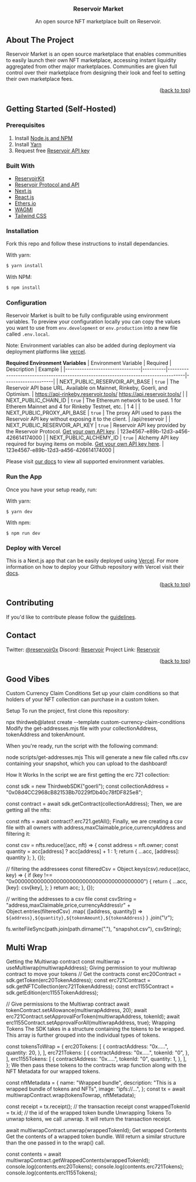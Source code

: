 <h3 align="center">Reservoir Market</h3>
  <p align="center">
An open source NFT marketplace built on Reservoir.

<!-- ABOUT THE PROJECT -->
## About The Project


Reservoir Market is an open source marketplace that enables communities to easily launch their own NFT marketplace, accessing instant liquidity aggregated from other major marketplaces. Communities are given full control over their marketplace from designing their look and feel to setting their own marketplace fees.

<p align="right">(<a href="#top">back to top</a>)</p>



<!-- GETTING STARTED -->
## Getting Started (Self-Hosted)

### Prerequisites
1. Install [Node.js and NPM](https://docs.npmjs.com/downloading-and-installing-node-js-and-npm)
2. Install [Yarn](https://classic.yarnpkg.com/en/docs/install)
3. Request free [Reservoir API key](https://api.reservoir.tools/#/0.%20Auth/postApikeys)

### Built With

* [ReservoirKit](https://docs.reservoir.tools/docs/reservoir-kit)
* [Reservoir Protocol and API](https://reservoirprotocol.github.io/)
* [Next.js](https://nextjs.org/)
* [React.js](https://reactjs.org/)
* [Ethers.io](https://ethers.io/)
* [WAGMI](https://wagmi.sh/)
* [Tailwind CSS](https://tailwindcss.com/)

### Installation

Fork this repo and follow these instructions to install dependancies.

With yarn:

```bash
$ yarn install
```

With NPM:

```bash
$ npm install
```

### Configuration
Reservoir Market is built to be fully configurable using environment variables. To preview your configuration locally you can copy the values you want to use from  `env.development`  or  `env.production`  into a new file called  `.env.local`.

Note: Environment variables can also be added during deployment via deployment platforms like [vercel](https://vercel.com/).

**Required Environment Variables**
| Environment Variable           | Required | Description                                                                         | Example              |
|--------------------------------|----------|-------------------------------------------------------------------------------------|---------------------|
| NEXT_PUBLIC_RESERVOIR_API_BASE | `true`   | The Reservoir API base URL. Available on Mainnet, Rinkeby, Goerli, and Optimism.                       | https://api-rinkeby.reservoir.tools/ https://api.reservoir.tools/ |
| NEXT_PUBLIC_CHAIN_ID           | `true`   | The Ethereum network to be used. 1 for Etherem Mainnet and 4 for Rinkeby Testnet, etc.   | 1 4                                                               |
| NEXT_PUBLIC_PROXY_API_BASE     | `true`   | The proxy API used to pass the Reservoir API key without exposing it to the client. | /api/reservoir                                                    |
| NEXT_PUBLIC_RESERVOIR_API_KEY              | `true`   | Reservoir API key provided by the Reservoir Protocol. [Get your own API key](https://api.reservoir.tools/#/0.%20Auth/postApikeys).         | 123e4567-e89b-12d3-a456-426614174000                              |
| NEXT_PUBLIC_ALCHEMY_ID              | `true`   | Alchemy API key required for buying items on mobile. [Get your own API key here](https://docs.alchemy.com/alchemy/introduction/getting-started#1.create-an-alchemy-key).         | 123e4567-e89b-12d3-a456-426614174000                              |

Please visit [our docs](https://docs.reservoir.tools/docs/marketplace-getting-started#configuration) to view all supported environment variables.

### Run the App

Once you have your setup ready, run:

With yarn:

    $ yarn dev

With npm:

    $ npm run dev

### Deploy with Vercel

This is a Next.js app that can be easily deployed using  [Vercel](https://vercel.com/). For  more information on how to deploy your Github repository with Vercel visit their [docs](https://vercel.com/docs/concepts/projects/overview).

<p align="right">(<a href="#top">back to top</a>)</p>

<!-- Contributing -->
## Contributing

If you'd like to contribute please follow the [guidelines](https://github.com/reservoirprotocol/marketplace/blob/main/CONTRIBUTING.md).

<!-- CONTACT -->
## Contact

Twitter: [@reservoir0x](https://twitter.com/reservoir0x)
Discord: [Reservoir](https://discord.gg/j5K9fESNwh)
Project Link: [Reservoir](https://reservoirprotocol.github.io/)

<p align="right">(<a href="#top">back to top</a>)</p>

<!-- OHMly -->
## Good Vibes

Custom Currency Claim Conditions
Set up your claim conditions so that holders of your NFT collection can purchase in a custom token.

Setup
To run the project, first clone this repository:

npx thirdweb@latest create --template custom-currency-claim-conditions
Modify the get-addresses.mjs file with your collectionAddress, tokenAddress and tokenAmount.

When you're ready, run the script with the following command:

node scripts/get-addresses.mjs
This will generate a new file called nfts.csv containing your snapshot, which you can upload to the dashboard!

How It Works
In the script we are first getting the erc 721 collection:

const sdk = new ThirdwebSDK("goerli");
const collectionAddress = "0x08d4CC2968cB82153Bb70229fDb40c78fDF825e8";

const contract = await sdk.getContract(collectionAddress);
Then, we are getting all the nfts:

const nfts = await contract?.erc721.getAll();
Finally, we are creating a csv file with all owners with address,maxClaimable,price,currencyAddress and filtering it:

const csv = nfts.reduce((acc, nft) => {
  const address = nft.owner;
  const quantity = acc[address] ? acc[address] + 1 : 1;
  return { ...acc, [address]: quantity };
}, {});

// filtering the addressees
const filteredCsv = Object.keys(csv).reduce((acc, key) => {
  if (key !== "0x0000000000000000000000000000000000000000") {
    return {
      ...acc,
      [key]: csv[key],
    };
  }
  return acc;
}, {});

// writing the addresses to a csv file
const csvString =
  "address,maxClaimable,price,currencyAddress\r" +
  Object.entries(filteredCsv)
    .map(
      ([address, quantity]) =>
        `${address},${quantity},${tokenAmount},${tokenAddress}`
    )
    .join("\r");

fs.writeFileSync(path.join(path.dirname("."), "snapshot.csv"), csvString);

<!-- OHMly -->
## Multi Wrap

Getting the Multiwrap contract
const multiwrap = useMultiwrap(multiwrapAddress);
Giving permission to your multiwrap contract to move your tokens
// Get the contracts
const erc20Contract = sdk.getToken(erc20TokenAddress);
const erc721Contract = sdk.getNFTCollection(erc721TokenAddress);
const erc1155Contract = sdk.getEdition(erc1155TokenAddress);

// Give permissions to the Multiwrap contract
await tokenContract.setAllowance(multiwrapAddress, 20);
await erc721Contract.setApprovalForToken(multiwrapAddress, tokenId);
await erc1155Contract.setApprovalForAll(multiwrapAddress, true);
Wrapping Tokens
The SDK takes in a structure containing the tokens to be wrapped. This array is further grouped into the individual types of tokens.

const tokensToWrap = {
  erc20Tokens: [
    {
      contractAddress: "0x.....",
      quantity: 20,
    },
  ],
  erc721Tokens: [
    {
      contractAddress: "0x.....",
      tokenId: "0",
    },
  ],
  erc1155Tokens: [
    {
      contractAddress: "0x.....",
      tokenId: "0",
      quantity: 1,
    },
  ],
};
We then pass these tokens to the contracts wrap function along with the NFT Metadata for our wrapped tokens.

const nftMetadata = {
  name: "Wrapped bundle",
  description: "This is a wrapped bundle of tokens and NFTs",
  image: "ipfs://...",
};
const tx = await multiwrapContract.wrap(tokensTowrap, nftMetadata);

const receipt = tx.receipt(); // the transaction receipt
const wrappedTokenId = tx.id; // the id of the wrapped token bundle
Unwrapping Tokens
To unwrap tokens, we call .unwrap. It will return the transaction receipt.

await multiwrapContract.unwrap(wrappedTokenId);
Get wrapped Contents
Get the contents of a wrapped token bundle. Will return a similar structure than the one passed in to the wrap() call.

const contents = await multiwrapContract.getWrappedContents(wrappedTokenId);
console.log(contents.erc20Tokens);
console.log(contents.erc721Tokens);
console.log(contents.erc1155Tokens);